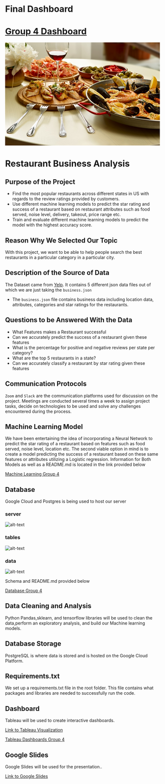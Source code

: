 # Final Dashboard
# [Group 4 Dashboard](https://groupfour.ngrok.io)



![image](https://github.com/abtieku/group4-project/blob/main/Resources/Restaurant.jpg)
# Restaurant Business Analysis

## Purpose of the Project 

- Find the most popular restaurants across different states in US with regards to the review ratings provided by customers.
- Use different machine learning models to predict the star rating and success of a restaurant based on restaurant attributes such as food served, noise level, delivery, takeout, price range etc. 
- Train and evaluate different machine learning models to predict the model with the highest accuracy score.

## Reason Why We Selected Our Topic

With this project, we want to be able to help people search the best restaurants in a particular category in a particular city.

## Description of the Source of Data

The Dataset came from [Yelp](https://www.yelp.com/dataset). It contains 5 different json data files out of which we are just taking the ```business.json```

- The ```business.json``` file contains business data including location data, attributes, categories and star ratings for the restaurants.

## Questions to be Answered With the Data

- What Features makes a Restaurant successful
- Can we accurately predict the success of a restaurant given these features
- What is the percentage for positive and negative reviews per state per category?
- What are the top 5 restaurants in a state?
- Can we accurately classify a restaurant by star rating given these features

## Communication Protocols

```Zoom``` and ```Slack``` are the communication platforms used for discussion on the project. Meetings are conducted several times a week to assign project tasks, decide on technologies to be used and solve any challenges encountered during the process.

## Machine Learning Model

We have been entertaining the idea of incorporating a Neural Network to predict the star rating of a restaurant based on features such as food served, noise level, location etc. The second viable option in mind is to create a model predicting the success of a restaurant based on these same features or attributes utilizing a Logistic regression. Information for Both Models as well as a README.md is located in the link provided below

[Machine Learning Group 4](https://github.com/abtieku/group4-project/tree/main/Machine_Learning)


## Database

Google Cloud and Postgres is being used to host our server

### server
![alt-text](https://github.com/abtieku/group4-project/blob/main/Resources/server.png)

### tables
![alt-text](https://github.com/abtieku/group4-project/blob/main/Resources/tables.png)

### data
![alt-text](https://github.com/abtieku/group4-project/blob/main/Resources/data.png)

Schema and README.md provided below

[Database Group 4](https://github.com/abtieku/group4-project/tree/main/Database)

## Data Cleaning and Analysis

Python Pandas,sklearn, and tensorflow libraries will be used to clean the data,perform an exploratory analysis, and build our Machine learning models.

## Database Storage

PostgreSQL is where data is stored and is hosted on the Google Cloud Platform.

## Requirements.txt
We set up a requirements.txt file in the root folder. This file contains what packages and libraries are needed to successfully run the code.

## Dashboard

Tableau will be used to create interactive dashboards.

[Link to Tableau Visualization](https://public.tableau.com/profile/shanu.joseph#!/vizhome/RestaurantBusinessAnalysis/Story1?publish=yes)

[Tableau Dashboards Group 4](https://github.com/abtieku/group4-project/tree/shanu_segment2/Dashboard/Tableau)
 

## Google Slides
Google Slides will be used for the presentation..

[Link to Google Slides](https://docs.google.com/presentation/d/1nr6JvIkOD3UAjcMgdsePUiV51nl8bSs3Si4AMYdGYho/edit#slide=id.gc14ac822ce_1_40)
